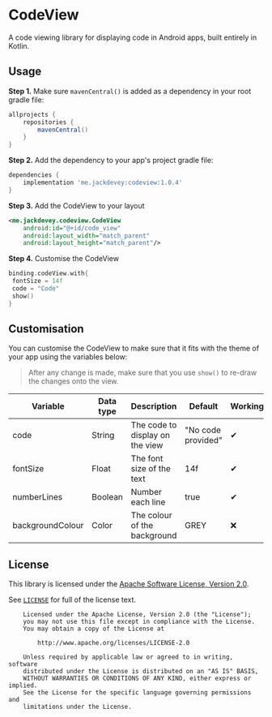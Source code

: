 # CodeView
A code viewing library for displaying code in Android apps, built entirely in Kotlin. 

## Usage
**Step 1.** Make sure `mavenCentral()` is added as a dependency in your root gradle file:
```groovy
allprojects {
    repositories {
        mavenCentral()
    }
}
```

**Step 2.** Add the dependency to your app's project gradle file:
```groovy
dependencies {
    implementation 'me.jackdevey:codeview:1.0.4'
}
```

**Step 3.** Add the CodeView to your layout
```xml
<me.jackdevey.codeview.CodeView
    android:id="@+id/code_view"
    android:layout_width="match_parent"
    android:layout_height="match_parent"/>
```

**Step 4.** Customise the CodeView
```kotlin
binding.codeView.with{
 fontSize = 14f
 code = "Code"
 show()
}

```

## Customisation
You can customise the CodeView to make sure that it fits with the theme of your app using the variables below:
> After any change is made, make sure that you use `show()` to re-draw the changes onto the view.

| Variable | Data type | Description | Default | Working |
|----------|-----------|-------------|---------|--------|
| code | String | The code to display on the view | "No code provided" | ✔ |
| fontSize | Float | The font size of the text | 14f | ✔ |
| numberLines | Boolean | Number each line | true | ✔ |
| backgroundColour | Color | The colour of the background | GREY | ❌ |

## License
This library is licensed under the [Apache Software License, Version 2.0](http://www.apache.org/licenses/LICENSE-2.0).

See [`LICENSE`](LICENSE) for full of the license text.

```
    Licensed under the Apache License, Version 2.0 (the "License");
    you may not use this file except in compliance with the License.
    You may obtain a copy of the License at

        http://www.apache.org/licenses/LICENSE-2.0

    Unless required by applicable law or agreed to in writing, software
    distributed under the License is distributed on an "AS IS" BASIS,
    WITHOUT WARRANTIES OR CONDITIONS OF ANY KIND, either express or implied.
    See the License for the specific language governing permissions and
    limitations under the License.
```
